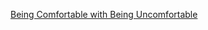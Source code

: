 [Being Comfortable with Being Uncomfortable](blog/2014-02-25-being-comfortable-with-being-unconfortable.html)